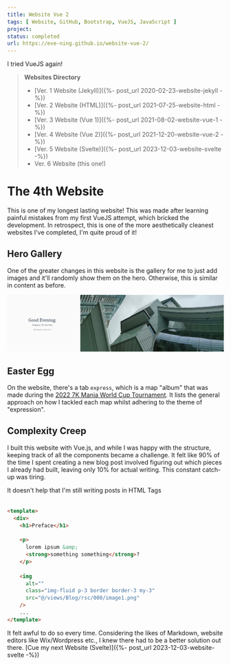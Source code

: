 ```yaml
---
title: Website Vue 2
tags: [ Website, GitHub, Bootstrap, VueJS, JavaScript ]
project:
status: completed
url: https://eve-ning.github.io/website-vue-2/
---
```


I tried VueJS again!

<!--more-->

> **Websites Directory**
> - [Ver. 1 Website (Jekyll)]({%- post_url 2020-02-23-website-jekyll -%})
> - [Ver. 2 Website (HTML)]({%- post_url 2021-07-25-website-html -%})
> - [Ver. 3 Website (Vue 1)]({%- post_url 2021-08-02-website-vue-1 -%})
> - [Ver. 4 Website (Vue 2)]({%- post_url 2021-12-20-website-vue-2 -%})
> - [Ver. 5 Website (Svelte)]({%- post_url 2023-12-03-website-svelte -%})
> - Ver. 6 Website (this one!)

# The 4th Website

This is one of my longest lasting website! This was made after learning painful
mistakes from my first VueJS attempt, which bricked the development. In
retrospect, this is one of the more aesthetically cleanest websites I've
completed, I'm quite proud of it!

## Hero Gallery

One of the greater changes in this website is the gallery for me to just add
images and it'll randomly show them on the hero. Otherwise, this is similar in
content as before.

![image](/assets/images/posts/2021-12-20-website-vue-2/img.png)

## Easter Egg

On the website, there's a tab `express`, which is a map "album" that was made
during the
[2022 7K Mania World Cup Tournament](https://osu.ppy.sh/wiki/en/Tournaments/MWC/2022_7K).
It lists the general approach on how I tackled each map whilst adhering to the
theme of "expression".

## Complexity Creep

I built this website with Vue.js, and while I was happy with the structure,
keeping track of all the components became a challenge. It felt like 90% of the
time I spent creating a new blog post involved figuring out which pieces I
already had built, leaving only 10% for actual writing. This constant catch-up
was tiring.

It doesn't help that I'm still writing posts in HTML Tags

```html

<template>
  <div>
    <h1>Preface</h1>

    <p>
      lorem ipsum &amp;
      <strong>something something</strong>?
    </p>

    <img
      alt=""
      class="img-fluid p-3 border border-3 my-3"
      src="@/views/Blog/rsc/000/image1.png"
    />
    ...
</template>
```

It felt awful to do so every time. Considering the likes of Markdown, website
editors like Wix/Wordpress etc., I knew there had to be a better solution out
there. [Cue my next Website (Svelte)]({%- post_url
2023-12-03-website-svelte -%})
